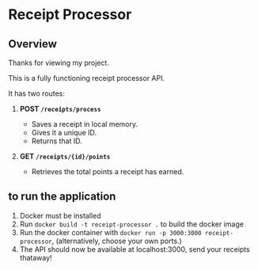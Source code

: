 # Receipt Processor

## Overview

Thanks for viewing my project. 

This is a fully functioning receipt processor API.

It has two routes:

1. **POST `/receipts/process`**
   - Saves a receipt in local memory.
   - Gives it a unique ID.
   - Returns that ID.

2. **GET `/receipts/{id}/points`**
   - Retrieves the total points a receipt has earned.

## **to run the application**

1. Docker must be installed
2. Run `docker build -t receipt-processor .` to build the docker image
3. Run the docker container with `docker run -p 3000:3000 receipt-processor`, (alternatively, choose your own ports.) 
4. The API should now be available at localhost:3000, send your receipts thataway!